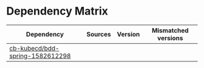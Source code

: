 # Dependency Matrix

Dependency | Sources | Version | Mismatched versions
---------- | ------- | ------- | -------------------
[cb-kubecd/bdd-spring-1582612298](https://github.com/cb-kubecd/bdd-spring-1582612298.git) |  | []() | 

